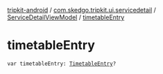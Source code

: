 [tripkit-android](../../index.md) / [com.skedgo.tripkit.ui.servicedetail](../index.md) / [ServiceDetailViewModel](index.md) / [timetableEntry](./timetable-entry.md)

# timetableEntry

`var timetableEntry: `[`TimetableEntry`](../../com.skedgo.tripkit.ui.model/-timetable-entry/index.md)`?`